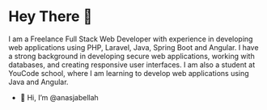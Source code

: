 # Hey There 👋

I am a Freelance Full Stack Web Developer with experience in developing web applications using PHP, Laravel, Java, Spring Boot and Angular. I have a strong background in developing secure web applications, working with databases, and creating responsive user interfaces. I am also a student at YouCode school, where I am learning to develop web applications using Java and Angular. 

- 👋 Hi, I’m @anasjabellah

